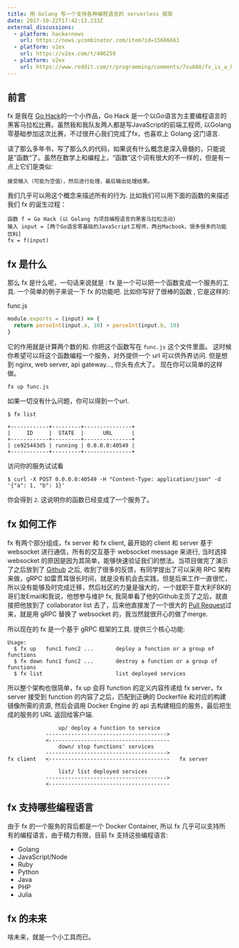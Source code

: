 ```yaml
---
title: 用 Golang 写一个支持各种编程语言的 serverless 框架
date: 2017-10-22T17:42:13.233Z
external_discussions:
  - platform: hackernews
    url: https://news.ycombinator.com/item?id=15686661
  - platform: v2ex
    url: https://v2ex.com/t/406259
  - platform: v2ex
    url: https://www.reddit.com/r/programming/comments/7su688/fx_is_a_homemade_faas_tool_like_aws_lambda/
---
```





## 前言

fx 是我在 [Go Hack](http://gohack2017.golangfoundation.org/)的一个小作品，Go Hack 是一个以Go语言为主要编程语言的黑客马拉松比赛。虽然我和我队友两人都是写JavaScript的前端工程师, 以Golang 零基础参加这次比赛，不过很开心我们完成了fx，也喜欢上 Golang 这门语言.

读了那么多年书，写了那么久的代码，如果说有什么概念是深入骨髓的，只能说是”函数“了。虽然在数学上和编程上，“函数”这个词有很大的不一样的，但是有一点上它们是类似:

```
接受输入（可能为空值），然后进行处理，最后输出处理结果。
```

我们几乎可以用这个概念来描述所有的行为. 比如我们可以用下面的函数的来描述我们 fx 的诞生过程：

```
函数 f = Go Hack (以 Golang 为项目编程语言的黑客马拉松活动)
输入 input = [两个Go语言零基础的JavaScript工程师，两台Macbook，很多很多的功能饮料]
fx = f(input)
```

## fx 是什么

那么 fx 是什么呢，一句话来说就是 : fx 是一个可以把一个函数变成一个服务的工具.  一个简单的例子来说一下 fx 的功能吧. 比如你写好了很棒的函数 , 它是这样的:

func.js
```javascript
module.exports = (input) => {
  return parseInt(input.a, 10) + parseInt(input.b, 10)
}
```

它的作用就是计算两个数的和.  你把这个函数写在 `func.js` 这个文件里面。 这时候你希望可以将这个函数编程一个服务，对外提供一个 url 可以供外界访问.  但是想到 nginx, web server,  api gateway…, 你头有点大了。 现在你可以简单的这样做。

```shell
fx up func.js
```

如果一切没有什么问题，你可以得到一个url.

```shell
$ fx list

+------------+---------+---------------+
|     ID     |  STATE  |      URL      |
+------------+---------+---------------+
| ce925443d5 | running | 0.0.0.0:40549 |
+------------+---------+---------------+
```

访问你的服务试试看

```shell
$ curl -X POST 0.0.0.0:40549 -H "Content-Type: application/json" -d '{"a": 1, "b": 1}'
```

你会得到 `2`. 这说明你的函数已经变成了一个服务了。

## fx 如何工作

fx 有两个部分组成，fx server 和 fx client, 最开始的 client 和 server 基于 websocket 进行通信，所有的交互基于 websocket message 来进行, 当时选择 websocket 的原因是因为其简单，能够快速验证我们的想法。当项目做完了演示了之后放到了 [Github](https://github.com/metrue/fx) 之后, 收到了很多的反馈，有同学提出了可以采用 RPC 架构来做，gRPC 如雷贯耳很长时间，就是没有机会去实践，但是后来工作一直很忙，所以没有能够及时完成迁移，然后社区的力量是强大的，一个就职于意大利FBK的哥们发Email和我说，他想参与维护 fx, 我简单看了他的Github主页了之后，就直接把他放到了 collaborator   list 去了，后来他直接发了一个很大的 [Pull Request](https://github.com/metrue/fx/pull/100/files)过来，就是用 gRPC 替换了 websocket 的，我当然就很开心的做了merge.

所以现在的 fx 是一个基于 gRPC 框架的工具. 提供三个核心功能:

```shell
Usage:
  $ fx up   func1 func2 ...       deploy a function or a group of functions
  $ fx down func1 func2 ...       destroy a function or a group of functions
  $ fx list                       list deployed services
```

所以整个架构也很简单，fx up 会将 function 的定义内容传递给 fx server，fx server 接受到 function 的内容了之后，匹配到正确的 Dockerfile 和对应的构建镜像所需的资源, 然后会调用 Docker Engine 的 api 去构建相应的服务，最后把生成的服务的 URL 返回给客户端.

```shell
                up/ deploy a function to service
            -------------------------------------->
            <--------------------------------------
                down/ stop functions' services
            -------------------------------------->
fx client	<--------------------------------------   fx server

                list/ list deployed services
            -------------------------------------->
			<--------------------------------------
```

## fx 支持哪些编程语言

由于 fx 的一个服务的背后都是一个 Docker Container, 所以 fx 几乎可以支持所有的编程语言，由于精力有限，目前 fx 支持这些编程语言:
* Golang
* JavaScript/Node
* Ruby
* Python
* Java
* PHP
* Julia

## fx 的未来

啥未来，就是一个小工具而已。
